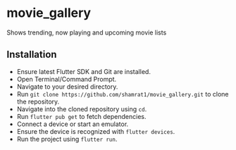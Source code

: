 # movie_gallery

Shows trending, now playing and upcoming movie lists

## Installation

-   Ensure latest Flutter SDK and Git are installed.
-   Open Terminal/Command Prompt.
-   Navigate to your desired directory.
-   Run `git clone https://github.com/shamrat1/movie_gallery.git` to clone the repository.
-   Navigate into the cloned repository using `cd`.
-   Run `flutter pub get` to fetch dependencies.
-   Connect a device or start an emulator.
-   Ensure the device is recognized with `flutter devices`.
-   Run the project using `flutter run`.



